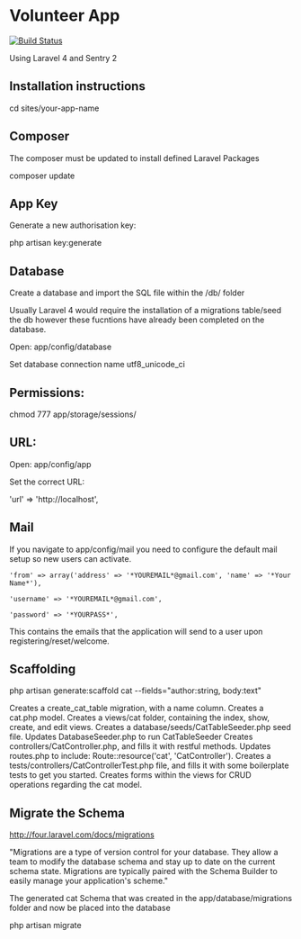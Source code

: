 # Volunteer App

[![Build Status](https://travis-ci.org/innesm4/volunteer-app.svg)](https://travis-ci.org/innesm4/volunteer-app)

Using Laravel 4 and Sentry 2

## Installation instructions

cd sites/your-app-name

## Composer

The composer must be updated to install defined Laravel Packages

composer update

## App Key

Generate a new authorisation key:

php artisan key:generate

## Database

Create a database and import the SQL file within the /db/ folder

Usually Laravel 4 would require the installation of a migrations table/seed the db however these fucntions have already been completed on the database.

Open: app/config/database

Set database connection
name
utf8_unicode_ci

## Permissions:

chmod 777 app/storage/sessions/

## URL:

Open: app/config/app

Set the correct URL:

'url' => 'http://localhost',

## Mail

If you navigate to app/config/mail you need to configure the default mail setup so new users can activate. 

	'from' => array('address' => '*YOUREMAIL*@gmail.com', 'name' => '*Your Name*'),

	'username' => '*YOUREMAIL*@gmail.com',

	'password' => '*YOURPASS*',

This contains the emails that the application will send to a user upon registering/reset/welcome.

## Scaffolding

php artisan generate:scaffold cat --fields="author:string, body:text"

Creates a create_cat_table migration, with a name column.
Creates a cat.php model.
Creates a views/cat folder, containing the index, show, create, and edit views.
Creates a database/seeds/CatTableSeeder.php seed file.
Updates DatabaseSeeder.php to run CatTableSeeder
Creates controllers/CatController.php, and fills it with restful methods.
Updates routes.php to include: Route::resource('cat', 'CatController').
Creates a tests/controllers/CatControllerTest.php file, and fills it with some boilerplate tests to get you started.
Creates forms within the views for CRUD operations regarding the cat model.

## Migrate the Schema

http://four.laravel.com/docs/migrations

"Migrations are a type of version control for your database. They allow a team to modify the database schema and stay up to date on the current schema state. Migrations are typically paired with the Schema Builder to easily manage your application's scheme."

The generated cat Schema that was created in the app/database/migrations folder and now be placed into the database

php artisan migrate